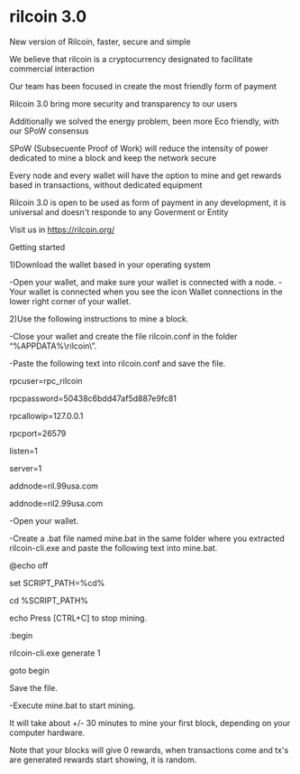 # rilcoin 3.0
New version of Rilcoin, faster, secure and simple

We believe that rilcoin is a cryptocurrency designated to facilitate commercial interaction

Our team has been focused in create the most friendly form of payment

Rilcoin 3.0 bring more security and transparency to our users

Additionally we solved the energy problem, been more Eco friendly, with our SPoW consensus

SPoW (Subsecuente Proof of Work) will reduce the intensity of power dedicated to mine a block and keep the network secure

Every node and every wallet will have the option to mine and get rewards based in transactions, without dedicated equipment

Rilcoin 3.0 is open to be used  as form of payment in any development, it is universal and doesn't responde to any Goverment or Entity

Visit us in https://rilcoin.org/

Getting started

1)Download the wallet based in your operating system

-Open your wallet, and make sure your wallet is connected with a node.
-Your wallet is connected when you see the icon Wallet connections in the lower right corner of your wallet.

2)Use the following instructions to mine a block.

-Close your wallet and create the file rilcoin.conf in the folder “%APPDATA%\rilcoin\”.

-Paste the following text into rilcoin.conf and save the file.

rpcuser=rpc_rilcoin

rpcpassword=50438c6bdd47af5d887e9fc81

rpcallowip=127.0.0.1

rpcport=26579

listen=1

server=1

addnode=ril.99usa.com

addnode=ril2.99usa.com

-Open your wallet.

-Create a .bat file named mine.bat in the same folder where you extracted rilcoin-cli.exe and paste the following text into mine.bat.

@echo off

set SCRIPT_PATH=%cd%

cd %SCRIPT_PATH%

echo Press [CTRL+C] to stop mining.

:begin

 rilcoin-cli.exe generate 1
 
goto begin

Save the file.

-Execute mine.bat to start mining.

It will take about +/- 30 minutes to mine your first block, depending on your computer hardware.

Note that your blocks will give 0 rewards, when transactions come and tx's are generated rewards start showing, it is random.
